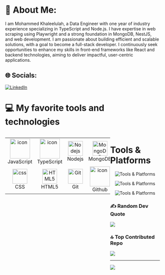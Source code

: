 # 💫 About Me:
I am Mohammed Khaleelulah, a Data Engineer with one year of industry experience specializing in TypeScript and Node.js. I have expertise in web scraping using Playwright and a strong foundation in MongoDB, NestJS, and web development. I am passionate about building efficient and scalable solutions, with a goal to become a full-stack developer. I continuously seek opportunities to enhance my skills in front-end frameworks like React and backend technologies, aiming to deliver impactful, user-centric applications.


## 🌐 Socials:
[![LinkedIn](https://img.shields.io/badge/LinkedIn-%230077B5.svg?logo=linkedin&logoColor=white)](https://www.linkedin.com/in/mohammedkhaleelulah/) 

# 💻 My favorite tools and technologies
<div style="display: flex; align-items: flex-start; align: center">
  <table align="center">
    <tr>
      <td align="center" width="96">
        <img src="https://techstack-generator.vercel.app/js-icon.svg" alt="icon" width="65" height="65" />
      <br>JavaScript
    </td>
      <td align="center" width="96">
        <img src="https://techstack-generator.vercel.app/ts-icon.svg" alt="icon" width="65" height="65" />
      <br>TypeScript
    </td>
      <td align="center" width="96">
        <img src="https://skillicons.dev/icons?i=nodejs" width="48" height="48" alt="Nodejs" />
      <br>Nodejs
      </td>
      <td align="center" width="96">
        <img src="https://skillicons.dev/icons?i=mongodb" width="48" height="48" alt="MongoDB" />
      <br>MongoDB
    </td>
     <td>
      <a href="#macropower-tech">
        <img src="https://techstack-generator.vercel.app/python-icon.svg" alt="icon" width="65" height="65" />
      </a>
      <br>Python
    </td>
    </tr>
    <tr>
      <td align="center" width="96">
        <img src="https://skillicons.dev/icons?i=css" width="48" height="48" alt="css" />
      <br>CSS
    </td>
      <td align="center"  width="96">
        <img src="https://skillicons.dev/icons?i=html" width="48" height="48" alt="HTML5" />
      <br>HTML5
    </td>
      <td align="center" width="96"> 
        <img src="https://user-images.githubusercontent.com/25181517/192108372-f71d70ac-7ae6-4c0d-8395-51d8870c2ef0.png" width="48" height="48" alt="Git" />
      <br>Git
    </td>
      <td align="center" width="96">
        <img src="https://techstack-generator.vercel.app/github-icon.svg" alt="icon" width="65" height="65" />
      <br>Github
    </td>
     <td align="center" width="96">
        <img src="https://skillicons.dev/icons?i=tailwind" width="48" height="48" alt="tailwind" />
      <br>Tailwind
    </td>
    <td align="center" width="96">
        <img src="https://techstack-generator.vercel.app/react-icon.svg" alt="icon" width="65" height="65" />
      <br>React
    </td>
    </tr>
    </table>
  <div>

    
# Tools & Platforms
<p align="center">
  <img src="https://skillicons.dev/icons?i=linux&perline=1" alt="Tools & Platforms" />
</p>
<p align="center">
  <img src="https://skillicons.dev/icons?i=ubuntu&perline=1" alt="Tools & Platforms" />
</p>
<p align="center">
  <img src="[https://skillicons.dev/icons?i=ubuntu&perline=1](https://techstack-generator.vercel.app/github-icon.svg)" alt="Tools & Platforms" />
</p>


### ✍️ Random Dev Quote
![](https://quotes-github-readme.vercel.app/api?type=horizontal&theme=radical)

### 🔝 Top Contributed Repo
![](https://github-contributor-stats.vercel.app/api?username=CodeByKhaleel&limit=5&theme=dark&combine_all_yearly_contributions=true)

---
[![](https://visitcount.itsvg.in/api?id=CodeByKhaleel&icon=0&color=0)](https://visitcount.itsvg.in)

<!-- Proudly created with GPRM ( https://gprm.itsvg.in ) -->
